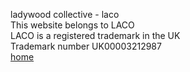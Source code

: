 <!DOCTYPE html>
<title>
  laco info
</title>

ladywood collective - laco
<br>
This website belongs to LACO
<br>
LACO is a registered trademark in the UK
<br>
Trademark number UK00003212987
<br>
<a href="/laco/index.html">home</a>
